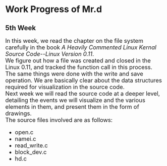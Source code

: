 # Work Progress of Mr.d

## 5th Week

<font face="" size="4" color="">

In this week, we read the chapter on the file system carefully in the book *A Heavily Commented Linux Kernal Source Code--Linux Version 0.11*.  
We figure out how a file was created and closed in the Linux 0.11, and tracked the function call in this process. The same things were done with the write and save operation. We are basically clear about the data structures required for visualization in the source code.  
Next week we will read the source code at a deeper level, detailing the events we will visualize and the various elements in them, and present them in the form of drawings.  
The source files involved are as follows:  

* open.c
* namei.c
* read_write.c
* block_dev.c
* hd.c

